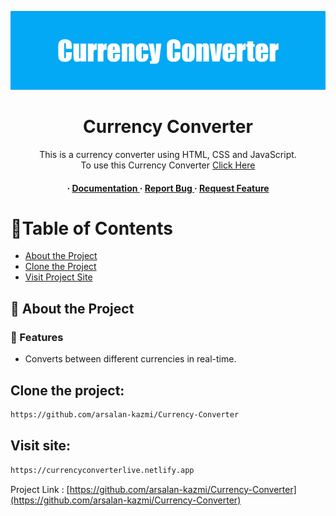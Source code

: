 <div align='center'>

<a href="https://currencyconverterlive.netlify.app"><img src="Currency_Converter.png"></a>

<h1>Currency Converter </h1>
<p>This is a currency converter using HTML, CSS and JavaScript. <br>To use this Currency Converter <a href="https://currencyconverterlive.netlify.app">Click Here</a></p>

<h4> <span> · </span> <a href="https://github.com/arsalan-kazmi/Currency-Converter/blob/master/README.md"> Documentation </a> <span> · </span> <a href="https://github.com/arsalan-kazmi/Currency-Converter/issues"> Report Bug </a> <span> · </span> <a href="https://github.com/arsalan-kazmi/Currency-Converter/issues"> Request Feature </a> </h4>

</div>

# :notebook_with_decorative_cover:Table of Contents

- [About the Project](#star2-about-the-project)
- [Clone the Project](#Clone-the-project)
- [Visit Project Site](#Visit-site)

## :star2: About the Project

### :dart: Features

- Converts between different currencies in real-time.

## Clone the project:

```bash
https://github.com/arsalan-kazmi/Currency-Converter
```

## Visit site:

```bash
https://currencyconverterlive.netlify.app
```

Project Link : [https://github.com/arsalan-kazmi/Currency-Converter](https://github.com/arsalan-kazmi/Currency-Converter)
